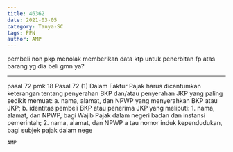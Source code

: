 ```yaml
---
title: 46362
date: 2021-03-05
category: Tanya-SC
tags: PPN
author: AMP
---
```


pembeli non pkp menolak memberikan data ktp untuk penerbitan fp atas barang yg dia beli gmn ya?

---

pasal 72 pmk 18 Pasal 72 (1) Dalam Faktur Pajak harus dicantumkan keterangan tentang penyerahan BKP dan/atau penyerahan JKP yang paling sedikit memuat: a. nama, alamat, dan NPWP yang menyerahkan BKP atau JKP; b. identitas pembeli BKP atau penerima JKP yang meliputi: 1. nama, alamat, dan NPWP, bagi Wajib Pajak dalam negeri badan dan instansi pemerintah; 2. nama, alamat, dan NPWP a tau nomor induk kependudukan, bagi subjek pajak dalam nege

`AMP`
